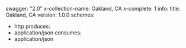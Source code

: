swagger: "2.0"
x-collection-name: Oakland, CA
x-complete: 1
info:
  title: Oakland, CA
  version: 1.0.0
schemes:
- http
produces:
- application/json
consumes:
- application/json